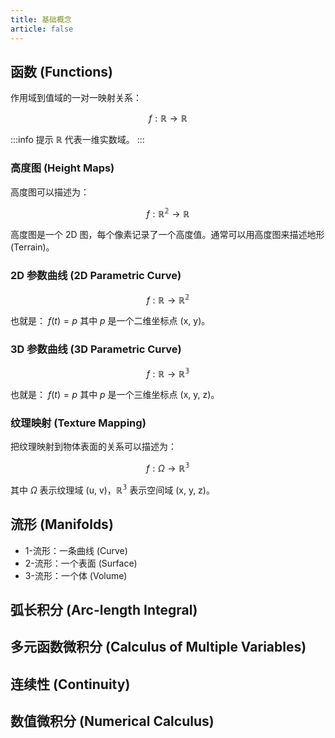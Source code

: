 ```yaml
---
title: 基础概念
article: false
---
```


## 函数 (Functions)

作用域到值域的一对一映射关系：

$$f: \mathbb{R} \to \mathbb{R}$$

:::info 提示
$\mathbb{R}$ 代表一维实数域。
:::

### 高度图 (Height Maps)

高度图可以描述为：

$$f: \mathbb{R^2} \to \mathbb{R}$$

高度图是一个 2D 图，每个像素记录了一个高度值。通常可以用高度图来描述地形 (Terrain)。

### 2D 参数曲线 (2D Parametric Curve)

$$f: \mathbb{R} \to \mathbb{R^2}$$

也就是： $f(t) = p$ 其中 $p$ 是一个二维坐标点 (x, y)。

### 3D 参数曲线 (3D Parametric Curve)

$$f: \mathbb{R} \to \mathbb{R^3}$$

也就是： $f(t) = p$ 其中 $p$ 是一个三维坐标点 (x, y, z)。

### 纹理映射 (Texture Mapping)

把纹理映射到物体表面的关系可以描述为：

$$f: \Omega \to \mathbb{R^3}$$

其中 $\Omega$ 表示纹理域 (u, v)，$\mathbb{R^3}$ 表示空间域 (x, y, z)。

## 流形 (Manifolds)

- 1-流形：一条曲线 (Curve)
- 2-流形：一个表面 (Surface)
- 3-流形：一个体 (Volume)

## 弧长积分 (Arc-length Integral)

## 多元函数微积分 (Calculus of Multiple Variables)

## 连续性 (Continuity)

## 数值微积分 (Numerical Calculus)